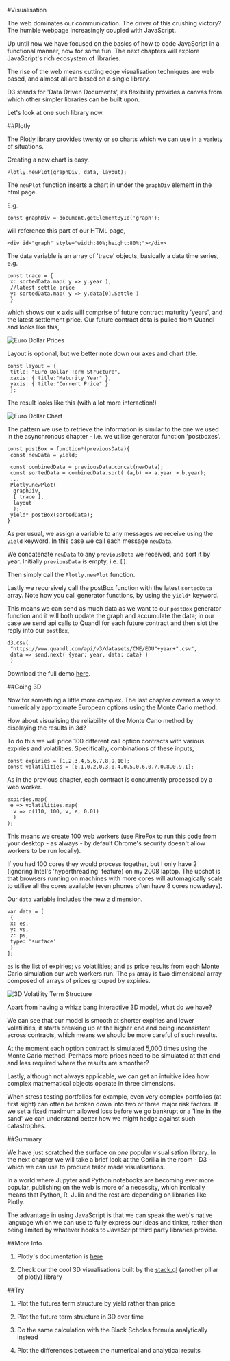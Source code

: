 #Visualisation

The web dominates our communication. The driver of this crushing victory? The humble webpage increasingly coupled with JavaScript.

Up until now we have focused on the basics of how to code JavaScript in a functional manner, now for some fun. The next chapters will explore JavaScript's rich ecosystem of libraries.

The rise of the web means cutting edge visualisation techniques are web based, and almost all are based on a single library.

D3 stands for 'Data Driven Documents', its flexibility provides a canvas from which other simpler libraries can be built upon.

Let's look at one such library now.

##Plotly

The [Plotly library](https://plot.ly/javascript/) provides twenty or so charts which we can use in a variety of situations.

Creating a new chart is easy.

~~~~~~~~
Plotly.newPlot(graphDiv, data, layout);
~~~~~~~~

The `newPlot` function inserts a chart in under the `graphDiv` element in the html page.

E.g.

~~~~~~~~
const graphDiv = document.getElementById('graph');
~~~~~~~~

will reference this part of our HTML page,

~~~~~~~~
<div id="graph" style="width:80%;height:80%;"></div>
~~~~~~~~

The data variable is an array of 'trace' objects, basically a data time series, e.g.

~~~~~~~~
const trace = {
 x: sortedData.map( y => y.year ),
 //latest settle price
 y: sortedData.map( y => y.data[0].Settle )
 }
~~~~~~~~

which shows our x axis will comprise of future contract maturity 'years', and the latest settlement price. Our future contract data is pulled from Quandl and looks like this,

![Euro Dollar Prices](images/07_eurodollar_prices.png)

Layout is optional, but we better note down our axes and chart title.

~~~~~~~~
const layout = {
 title: "Euro Dollar Term Structure",
 xaxis: { title:"Maturity Year" },
 yaxis: { title:"Current Price" }
 };
~~~~~~~~

The result looks like this (with a lot more interaction!)

![Euro Dollar Chart](images/09_eurodollar_chart.png)

The pattern we use to retrieve the information is similar to the one we used in the asynchronous chapter - i.e. we utilise generator function 'postboxes'.

~~~~~~~~
const postBox = function*(previousData){
 const newData = yield;
 
 const combinedData = previousData.concat(newData);
 const sortedData = combinedData.sort( (a,b) => a.year > b.year);
 ...
 Plotly.newPlot(
  graphDiv,
  [ trace ],
  layout
  );
 yield* postBox(sortedData);
}
~~~~~~~~

As per usual, we assign a variable to any messages we receive using the `yield` keyword. In this case we call each message `newData`.

We concatenate `newData` to any `previousData` we received, and sort it by year. Initially `previousData` is empty, i.e. `[]`.

Then simply call the `Plotly.newPlot` function.

Lastly we recursively call the postBox function with the latest `sortedData` array. Note how you call generator functions, by using the `yield*` keyword.

This means we can send as much data as we want to our `postBox` generator function and it will both update the graph and accumulate the data; in our case we send api calls to Quandl for each future contract and then slot the reply into our `postBox`,

~~~~~~~~
d3.csv(
 "https://www.quandl.com/api/v3/datasets/CME/EDU"+year+".csv",
 data => send.next( {year: year, data: data} )
 )
~~~~~~~~

Download the full demo [here](https://github.com/mmport80/JavascriptFinanceBook/blob/master/manuscript/code/chapter%2009%20-%20visualisation/visualisation.zip).

##Going 3D

Now for something a little more complex. The last chapter covered a way to numerically approximate European options using the Monte Carlo method.

How about visualising the reliability of the Monte Carlo method by displaying the results in 3d?

To do this we will price 100 different call option contracts with various expiries and volatilities. Specifically, combinations of these inputs,

~~~~~~~~
const expiries = [1,2,3,4,5,6,7,8,9,10];
const volatilities = [0.1,0.2,0.3,0.4,0.5,0.6,0.7,0.8,0.9,1];
~~~~~~~~

As in the previous chapter, each contract is concurrently processed by a web worker.

~~~~~~~~
expiries.map(
 e => volatilities.map(
  v => c(110, 100, v, e, 0.01)
  )
);
~~~~~~~~

This means we create 100 web workers (use FireFox to run this code from your desktop - as always - by default Chrome's security doesn't allow workers to be run locally).

If you had 100 cores they would process together, but I only have 2 (ignoring Intel's 'hyperthreading' feature) on my 2008 laptop. The upshot is that browsers running on machines with more cores will automagically scale to utilise all the cores available (even phones often have 8 cores nowadays).

Our `data` variable includes the new `z` dimension.

~~~~~~~~
var data = [
 {
 x: es,
 y: vs,
 z: ps,
 type: 'surface'
 }
];
~~~~~~~~

`es` is the list of expiries; `vs` volatilities; and `ps` price results from each Monte Carlo simulation our web workers run. The `ps` array is two dimensional array composed of arrays of prices grouped by expiries.

![3D Volatility Term Structure](images/09_3d_term_structure.png)

Apart from having a whizz bang interactive 3D model, what do we have?

We can see that our model is smooth at shorter expiries and lower volatilities, it starts breaking up at the higher end and being inconsistent across contracts, which means we should be more careful of such results.

At the moment each option contract is simulated 5,000 times using the Monte Carlo method. Perhaps more prices need to be simulated at that end and less required where the results are smoother?

Lastly, although not always applicable, we can get an intuitive idea how complex mathematical objects operate in three dimensions.

When stress testing portfolios for example, even very complex portfolios (at first sight) can often be broken down into two or three major risk factors. If we set a fixed maximum allowed loss before we go bankrupt or a 'line in the sand' we can understand better how we might hedge against such catastrophes.

##Summary

We have just scratched the surface on *one* popular visualisation library. In the next chapter we will take a brief look at the Gorilla in the room - D3 - which we can use to produce tailor made visualisations.

In a world where Jupyter and Python notebooks are becoming ever more popular, publishing on the web is more of a necessity, which ironically means that Python, R, Julia and the rest are depending on libraries like Plotly.

The advantage in using JavaScript is that we can speak the web's native language which we can use to fully express our ideas and tinker, rather than being limited by whatever hooks to JavaScript third party libraries provide.

##More Info

1) Plotly's documentation is [here](https://plot.ly/javascript/)

2) Check our the cool 3D visualisations built by the [stack.gl](http://stack.gl/) (another pillar of plotly) library

##Try

1) Plot the futures term structure by yield rather than price

2) Plot the future term structure in 3D over time

3) Do the same calculation with the Black Scholes formula analytically instead

4) Plot the differences between the numerical and analytical results
